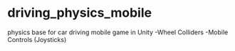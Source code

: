 # driving_physics_mobile
 
 physics base for car driving mobile game in Unity
  -Wheel Colliders
  -Mobile Controls (Joysticks)
